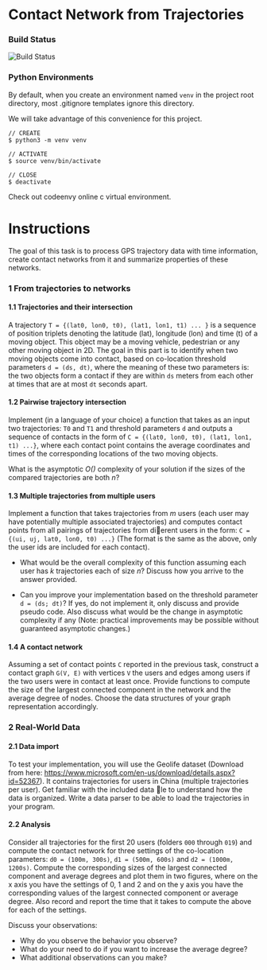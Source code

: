 # Contact Network from Trajectories

### Build Status

![Build Status](https://travis-ci.com/matthewzimmer/trajectory-contact-networks.svg?branch=master)

### Python Environments
By default, when you create an environment named `venv` in the project root directory, 
most .gitignore templates ignore this directory. 

We will take advantage of this convenience for this project.
```
// CREATE
$ python3 -m venv venv

// ACTIVATE
$ source venv/bin/activate

// CLOSE
$ deactivate
```

Check out codeenvy online c virtual environment.


# Instructions

The goal of this task is to process GPS trajectory data with time information, 
create contact networks from it and summarize properties of these networks.

### 1 From trajectories to networks
#### 1.1 Trajectories and their intersection

A trajectory `T = {(lat0, lon0, t0), (lat1, lon1, t1) ... }` is a sequence of position
triplets denoting the latitude (lat), longitude (lon) and time (t) of a moving
object. This object may be a moving vehicle, pedestrian or any other moving
object in 2D. The goal in this part is to identify when two moving objects come
into contact, based on co-location threshold parameters `d = (ds, dt)`, where the
meaning of these two parameters is: the two objects form a contact if they are
within `ds` meters from each other at times that are at most `dt` seconds apart.

#### 1.2 Pairwise trajectory intersection

Implement (in a language of your choice) a function that takes as an input two
trajectories: `T0` and `T1` and threshold parameters `d` and outputs a sequence
of contacts in the form of `C = {(lat0, lon0, t0), (lat1, lon1, t1) ...}`, where each
contact point contains the average coordinates and times of the corresponding
locations of the two moving objects.

What is the asymptotic _O()_ complexity of your solution if the sizes of the
compared trajectories are both _n_?


#### 1.3 Multiple trajectories from multiple users

Implement a function that takes trajectories from _m_ users (each user may have
potentially multiple associated trajectories) and computes contact points from
all pairings of trajectories from dierent users in the form:
`C = {(ui, uj, lat0, lon0, t0) ...}` (The format is the same as the above, only the
user ids are included for each contact).

* What would be the overall complexity of this function assuming each user
has _k_ trajectories each of size _n_? Discuss how you arrive to the answer provided.

* Can you improve your implementation based on the threshold parameter
`d = (ds; dt)`? If yes, do not implement it, only discuss and provide pseudo
code. Also discuss what would be the change in asymptotic complexity if any
(Note: practical improvements may be possible without guaranteed asymptotic
changes.)


#### 1.4 A contact network

Assuming a set of contact points `C` reported in the previous task, construct a
contact graph `G(V, E)` with vertices `V` the users and edges among users if the
two users were in contact at least once. Provide functions to compute the size
of the largest connected component in the network and the average degree of
nodes. Choose the data structures of your graph representation accordingly.


### 2 Real-World Data
#### 2.1 Data import

To test your implementation, you will use the Geolife dataset (Download from
here: https://www.microsoft.com/en-us/download/details.aspx?id=52367). It
contains trajectories for users in China (multiple trajectories per user). Get
familiar with the included data le to understand how the data is organized.
Write a data parser to be able to load the trajectories in your program.


#### 2.2 Analysis

Consider all trajectories for the first 20 users (folders `000` through `019`) and
compute the contact network for three settings of the co-location parameters:
`d0 = (100m, 300s)`, `d1 = (500m, 600s)` and `d2 = (1000m, 1200s)`. Compute the
corresponding sizes of the largest connected component and average degrees and
plot them in two figures, where on the x axis you have the settings of 0, 1 and
2 and on the y axis you have the corresponding values of the largest connected
component or average degree. Also record and report the time that it takes to
compute the above for each of the settings.

Discuss your observations: 

* Why do you observe the behavior you observe?
* What do your need to do if you want to increase the average degree? 
* What additional observations can you make?


